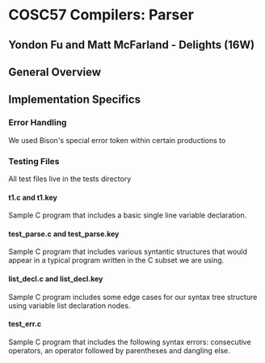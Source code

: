# COSC57 Compilers: Parser
## Yondon Fu and Matt McFarland - Delights (16W)

## General Overview

## Implementation Specifics

### Error Handling
We used Bison's special error token within certain productions to 

### Testing Files
All test files live in the tests directory

#### t1.c and t1.key
Sample C program that includes a basic single line variable declaration.

#### test_parse.c and test_parse.key
Sample C program that includes various syntantic structures that would appear in a typical program written in the C subset we are using.

#### list_decl.c and list_decl.key
Sample C program includes some edge cases for our syntax tree structure using variable list declaration nodes.

#### test_err.c
Sample C program that includes the following syntax errors: consecutive operators, an operator followed by parentheses and dangling else.